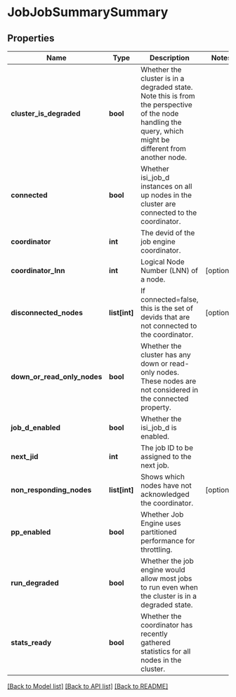 # JobJobSummarySummary

## Properties
Name | Type | Description | Notes
------------ | ------------- | ------------- | -------------
**cluster_is_degraded** | **bool** | Whether the cluster is in a degraded state.  Note this is from the perspective of the node handling the query, which might be different from another node. | 
**connected** | **bool** | Whether isi_job_d instances on all up nodes in the cluster are connected to the coordinator. | 
**coordinator** | **int** | The devid of the job engine coordinator. | 
**coordinator_lnn** | **int** | Logical Node Number (LNN) of a node. | [optional] 
**disconnected_nodes** | **list[int]** | If connected&#x3D;false, this is the set of devids that are not connected to the coordinator. | [optional] 
**down_or_read_only_nodes** | **bool** | Whether the cluster has any down or read-only nodes.  These nodes are not considered in the connected property. | 
**job_d_enabled** | **bool** | Whether the isi_job_d is enabled. | 
**next_jid** | **int** | The job ID to be assigned to the next job. | 
**non_responding_nodes** | **list[int]** | Shows which nodes have not acknowledged the coordinator. | [optional] 
**pp_enabled** | **bool** | Whether Job Engine uses partitioned performance for throttling. | 
**run_degraded** | **bool** | Whether the job engine would allow most jobs to run even when the cluster is in a degraded state. | 
**stats_ready** | **bool** | Whether the coordinator has recently gathered statistics for all nodes in the cluster. | 

[[Back to Model list]](../README.md#documentation-for-models) [[Back to API list]](../README.md#documentation-for-api-endpoints) [[Back to README]](../README.md)


